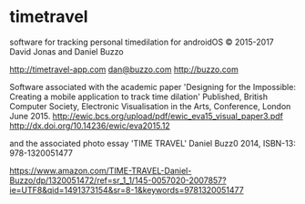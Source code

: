 # timetravel
software for tracking personal timedilation for androidOS
© 2015-2017
David Jonas and Daniel Buzzo

http://timetravel-app.com
dan@buzzo.com http://buzzo.com

Software associated with the academic paper
'Designing for the Impossible: Creating a
mobile application to track time dilation' Published, British Computer Society, Electronic Visualisation in the Arts, Conference, London June 2015.
http://ewic.bcs.org/upload/pdf/ewic_eva15_visual_paper3.pdf
http://dx.doi.org/10.14236/ewic/eva2015.12

and the associated photo essay 'TIME TRAVEL'
Daniel Buzz0 2014, ISBN-13: 978-1320051477

https://www.amazon.com/TIME-TRAVEL-Daniel-Buzzo/dp/1320051472/ref=sr_1_1/145-0057020-2007857?ie=UTF8&qid=1491373154&sr=8-1&keywords=9781320051477
